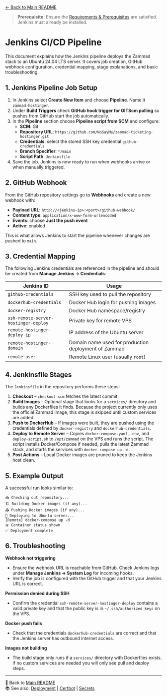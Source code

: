 [← Back to Main README](../README.md)

> **Prerequisite:** Ensure the [Requirements & Prerequisites](../README.md#-requirements--prerequisites) are satisfied. Jenkins must already be installed.

# Jenkins CI/CD Pipeline

This document explains how the Jenkins pipeline deploys the Zammad stack to an Ubuntu 24.04 LTS server. It covers job creation, GitHub webhook configuration, credential mapping, stage explanations, and basic troubleshooting.

## 1. Jenkins Pipeline Job Setup

1. In Jenkins select **Create New Item** and choose **Pipeline**. Name it `zammad-hostinger`.
2. Under **Build Triggers** check **GitHub hook trigger for GITScm polling** so pushes from GitHub start the job automatically.
3. In the **Pipeline** section choose **Pipeline script from SCM** and configure:
   - **SCM**: Git
   - **Repository URL**: `https://github.com/NoSayMe/zammad-ticketing-hostinger.git`
   - **Credentials**: select the stored SSH key credential `github-credentials`
   - **Branch Specifier**: `*/main`
   - **Script Path**: `Jenkinsfile`
4. Save the job. Jenkins is now ready to run when webhooks arrive or when manually triggered.

## 2. GitHub Webhook

From the GitHub repository settings go to **Webhooks** and create a new webhook with:

- **Payload URL**: `http://<jenkins-ip>:<port>/github-webhook/`
- **Content type**: `application/x-www-form-urlencoded`
- **Events**: choose **Just the push event**
- **Active**: enabled

This is what allows Jenkins to start the pipeline whenever changes are pushed to `main`.

## 3. Credential Mapping

The following Jenkins credentials are referenced in the pipeline and should be created from **Manage Jenkins → Credentials**:

| Jenkins ID                              | Usage       |
|-----------------------------------------|-------------|
| `github-credentials`                    | SSH key used to pull the repository |
| `dockerhub-credentials`                 | Docker Hub login for pushing images |
| `docker-registry`                       | Docker Hub namespace/registry |
| `ssh-remote-server-hostinger-deploy`    | Private key for remote VPS |
| `remote-hostinger-deploy-ip`            | IP address of the Ubuntu server |
| `remote-hostinger-domain`               | Domain name used for production deployment of Zammad |
| `remote-user`                           | Remote Linux user (usually `root`) |

## 4. Jenkinsfile Stages

The `Jenkinsfile` in the repository performs these steps:

1. **Checkout** – `checkout scm` fetches the latest commit.
2. **Build Images** – Optional stage that looks for a `services/` directory and builds any Dockerfiles it finds. Because the project currently only uses the official Zammad image, this stage is skipped until custom services are added.
3. **Push to DockerHub** – If images were built, they are pushed using the credentials defined by `docker-registry` and `dockerhub-credentials`.
4. **Deploy to Remote Server** – Copies `docker-compose.yaml`, `.env`, and `deploy-script.sh` to `/opt/zammad` on the VPS and runs the script. The script installs Docker/Compose if needed, pulls the latest Zammad stack, and starts the services with `docker-compose up -d`.
5. **Post Actions** – Local Docker images are pruned to keep the Jenkins host clean.

## 5. Example Output

A successful run looks similar to:

```
📥 Checking out repository...
🏗️ Building Docker images (if any)...
📤 Pushing Docker images (if any)...
🚀 Deploying to Ubuntu server...
[Remote] docker-compose up -d
📊 Container status shown
✅ Deployment complete
```

## 6. Troubleshooting

**Webhook not triggering**
- Ensure the webhook URL is reachable from GitHub. Check Jenkins logs under **Manage Jenkins → System Log** for incoming hooks.
- Verify the job is configured with the GitHub trigger and that your Jenkins URL is correct.

**Permission denied during SSH**
- Confirm the credential `ssh-remote-server-hostinger-deploy` contains a valid private key and that the public key is in `~/.ssh/authorized_keys` on the VPS.

**Docker push fails**
- Check that the credentials `dockerhub-credentials` are correct and that the Jenkins server has outbound internet access.

**Images not building**
- The build stage only runs if a `services/` directory with Dockerfiles exists. If no custom services are needed you will only see pull and deploy steps.

---
🔗 Back to [Main README](../README.md)  
📚 See also: [Deployment](deployment.md) | [Certbot](certbot.md) | [Secrets](secrets.md)
